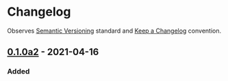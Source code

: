 # Changelog

Observes [Semantic Versioning](https://semver.org/spec/v2.0.0.html) standard and [Keep a Changelog](https://keepachangelog.com/en/1.0.0/) convention.

## [0.1.0a2] - 2021-04-16
### Added



[0.1.0a2]: https://github.com/datajoint/element-array-ephys/releases/tag/0.1.0a2